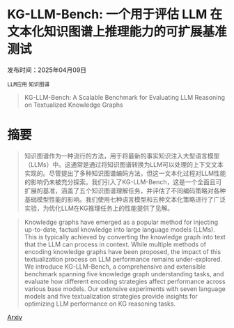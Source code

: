 # KG-LLM-Bench: 一个用于评估 LLM 在文本化知识图谱上推理能力的可扩展基准测试

发布时间：2025年04月09日

`LLM应用` `知识图谱`

> KG-LLM-Bench: A Scalable Benchmark for Evaluating LLM Reasoning on Textualized Knowledge Graphs

# 摘要

> 知识图谱作为一种流行的方法，用于将最新的事实知识注入大型语言模型（LLMs）中。这通常是通过将知识图谱转换为LLM可以处理的上下文文本实现的。尽管提出了多种知识图谱编码方法，但这一文本化过程对LLM性能的影响仍未被充分探索。我们引入了KG-LLM-Bench，这是一个全面且可扩展的基准，涵盖了五个知识图谱理解任务，并评估了不同编码策略对各种基础模型性能的影响。我们使用七种语言模型和五种文本化策略进行了广泛实验，为优化LLM在KG推理任务上的性能提供了见解。

> Knowledge graphs have emerged as a popular method for injecting up-to-date, factual knowledge into large language models (LLMs). This is typically achieved by converting the knowledge graph into text that the LLM can process in context. While multiple methods of encoding knowledge graphs have been proposed, the impact of this textualization process on LLM performance remains under-explored. We introduce KG-LLM-Bench, a comprehensive and extensible benchmark spanning five knowledge graph understanding tasks, and evaluate how different encoding strategies affect performance across various base models. Our extensive experiments with seven language models and five textualization strategies provide insights for optimizing LLM performance on KG reasoning tasks.

[Arxiv](https://arxiv.org/abs/2504.07087)